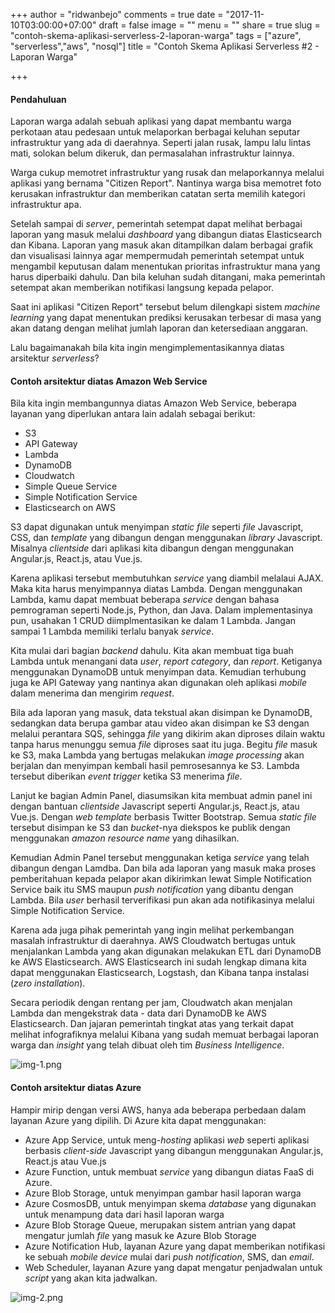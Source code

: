 +++
author = "ridwanbejo"
comments = true
date = "2017-11-10T03:00:00+07:00"
draft = false
image = ""
menu = ""
share = true
slug = "contoh-skema-aplikasi-serverless-2-laporan-warga"
tags = ["azure", "serverless","aws", "nosql"]
title = "Contoh Skema Aplikasi Serverless #2 - Laporan Warga"

+++

#### Pendahuluan

Laporan warga adalah sebuah aplikasi yang dapat membantu warga perkotaan atau pedesaan untuk melaporkan berbagai keluhan seputar infrastruktur yang ada di daerahnya. Seperti jalan rusak, lampu lalu lintas mati, solokan belum dikeruk, dan permasalahan infrastruktur lainnya.

Warga cukup memotret infrastruktur yang rusak dan melaporkannya melalui aplikasi yang bernama "Citizen Report". Nantinya warga bisa memotret foto kerusakan infrastruktur dan memberikan catatan serta memilih kategori infrastruktur apa.

Setelah sampai di *server*, pemerintah setempat dapat melihat berbagai laporan yang masuk melalui *dashboard* yang dibangun diatas Elasticsearch dan Kibana. Laporan yang masuk akan ditampilkan dalam berbagai grafik dan visualisasi lainnya agar mempermudah pemerintah setempat untuk mengambil keputusan dalam menentukan prioritas infrastruktur mana yang harus diperbaiki dahulu. Dan bila keluhan sudah ditangani, maka pemerintah setempat akan memberikan notifikasi langsung kepada pelapor.

Saat ini aplikasi "Citizen Report" tersebut belum dilengkapi sistem *machine learning* yang dapat menentukan prediksi kerusakan terbesar di masa yang akan datang dengan melihat jumlah laporan dan ketersediaan anggaran.

Lalu bagaimanakah bila kita ingin mengimplementasikannya diatas arsitektur *serverless*?

#### Contoh arsitektur diatas Amazon Web Service

Bila kita ingin membangunnya diatas Amazon Web Service, beberapa layanan yang diperlukan antara lain adalah sebagai berikut:

* S3
* API Gateway
* Lambda
* DynamoDB
* Cloudwatch
* Simple Queue Service
* Simple Notification Service
* Elasticsearch on AWS

S3 dapat digunakan untuk menyimpan *static file* seperti *file* Javascript, CSS, dan *template* yang dibangun dengan menggunakan *library* Javascript. Misalnya *clientside* dari aplikasi kita dibangun dengan menggunakan Angular.js, React.js, atau Vue.js.

Karena aplikasi tersebut membutuhkan *service* yang diambil melalaui AJAX. Maka kita harus menyimpannya diatas Lambda. Dengan menggunakan Lambda, kamu dapat membuat beberapa *service* dengan bahasa pemrograman seperti Node.js, Python, dan Java. Dalam implementasinya pun, usahakan 1 CRUD diimplmentasikan ke dalam 1 Lambda. Jangan sampai 1 Lambda memiliki terlalu banyak *service*.

Kita mulai dari bagian *backend* dahulu. Kita akan membuat tiga buah Lambda untuk menangani data *user*, *report category*, dan *report*. Ketiganya menggunakan DynamoDB untuk menyimpan data. Kemudian terhubung juga ke API Gateway yang nantinya akan digunakan oleh aplikasi *mobile* dalam menerima dan mengirim *request*.

Bila ada laporan yang masuk, data tekstual akan disimpan ke DynamoDB, sedangkan data berupa gambar atau video akan disimpan ke S3 dengan melalui perantara SQS, sehingga *file* yang dikirim akan diproses dilain waktu tanpa harus menunggu semua *file* diproses saat itu juga. Begitu *file* masuk ke S3, maka Lambda yang bertugas melakukan *image processing* akan berjalan dan menyimpan kembali hasil pemrosesannya ke S3. Lambda tersebut diberikan *event trigger* ketika S3 menerima *file*.

Lanjut ke bagian Admin Panel, diasumsikan kita membuat admin panel ini dengan bantuan *clientside* Javascript seperti Angular.js, React.js, atau Vue.js. Dengan *web template* berbasis Twitter Bootstrap. Semua *static file* tersebut disimpan ke S3 dan *bucket*-nya diekspos ke publik dengan menggunakan *amazon resource name* yang dihasilkan.

Kemudian Admin Panel tersebut menggunakan ketiga *service* yang telah dibangun dengan Lamdba. Dan bila ada laporan yang masuk maka proses pemberitahuan kepada pelapor akan dikirimkan lewat Simple Notification Service baik itu SMS maupun *push notification* yang dibantu dengan Lambda. Bila *user* berhasil terverifikasi pun akan ada notifikasinya melalui Simple Notification Service.

Karena ada juga pihak pemerintah yang ingin melihat perkembangan masalah infrastruktur di daerahnya. AWS Cloudwatch bertugas untuk menjalankan Lambda yang akan digunakan melakukan ETL dari DynamoDB ke AWS Elasticsearch. AWS Elasticsearch ini sudah lengkap dimana kita dapat menggunakan Elasticsearch, Logstash, dan Kibana tanpa instalasi (*zero installation*).

Secara periodik dengan rentang per jam, Cloudwatch akan menjalan Lambda dan mengekstrak data - data dari DynamoDB ke AWS Elasticsearch. Dan jajaran pemerintah tingkat atas yang terkait dapat melihat infografiknya melalui Kibana yang sudah memuat berbagai laporan warga dan *insight* yang telah dibuat oleh tim *Business Intelligence*.

![ img-1.png ](/images/contoh-skema-aplikasi-serverless-1-inventory-buku/img-1.png "serverless architecture example on aws") 

#### Contoh arsitektur diatas Azure

Hampir mirip dengan versi AWS, hanya ada beberapa perbedaan dalam layanan Azure yang dipilih. Di Azure kita dapat menggunakan:

* Azure App Service, untuk meng-*hosting* aplikasi *web* seperti aplikasi berbasis *client-side* Javascript yang dibangun menggunakan Angular.js, React.js atau Vue.js
* Azure Function, untuk membuat *service* yang dibangun diatas FaaS di Azure.
* Azure Blob Storage, untuk menyimpan gambar hasil laporan warga
* Azure CosmosDB, untuk menyimpan skema *database* yang digunakan untuk menampung data dari hasil laporan warga
* Azure Blob Storage Queue, merupakan sistem antrian yang dapat mengatur jumlah *file* yang masuk ke Azure Blob Storage
* Azure Notification Hub, layanan Azure yang dapat memberikan notifikasi ke sebuah *mobile device* mulai dari *push notification*, SMS, dan *email*.
* Web Scheduler, layanan Azure yang dapat mengatur penjadwalan untuk *script* yang akan kita jadwalkan.

![ img-2.png ](/images/contoh-skema-aplikasi-serverless-1-inventory-buku/img-2.png "serverless architecture example on azure") 
